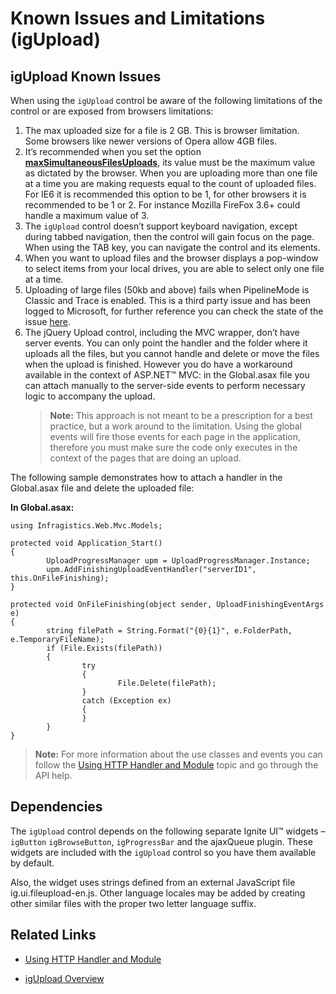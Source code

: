 ﻿<!--
|metadata|
{
    "fileName": "igupload-known-issues",
    "controlName": "igUpload",
    "tags": ["Known Issues"]
}
|metadata|
-->

# Known Issues and Limitations (igUpload)

## igUpload Known Issues
When using the `igUpload` control be aware of the following limitations of the control or are exposed from browsers limitations:

1.  The max uploaded size for a file is 2 GB. This is browser limitation. Some browsers like newer versions of Opera allow 4GB files.
2.  It’s recommended when you set the option [**maxSimultaneousFilesUploads**](%%jQueryApiUrl%%/ui.igUpload#options), its value must be the maximum value as dictated by the browser. When you are uploading more than one file at a time you are making requests equal to the count of uploaded files. For IE6 it is recommended this option to be 1, for other browsers it is recommended to be 1 or 2. For instance Mozilla FireFox 3.6+ could handle a maximum value of 3.
3.  The `igUpload` control doesn’t support keyboard navigation, except during tabbed navigation, then the control will gain focus on the page. When using the TAB key, you can navigate the control and its elements.
4.  When you want to upload files and the browser displays a pop-window to select items from your local drives, you are able to select only one file at a time.
5.  Uploading of large files (50kb and above) fails when PipelineMode is Classic and Trace is enabled. This is a third party issue and has been logged to Microsoft, for further reference you can check the state of the issue [here](https://connect.microsoft.com/VisualStudio/feedback/details/1008381/readentitybody-returns-0-bytes-in-iis-7-5-when-pipelinemode-is-classic-and-trace-is-enabled).
6.  The jQuery Upload control, including the MVC wrapper, don’t have server events. You can only point the handler and the folder where it uploads all the files, but you cannot handle and delete or move the files when the upload is finished. However you do have a workaround available in the context of ASP.NET™ MVC: in the Global.asax file you can attach manually to the server-side events to perform necessary logic to accompany the upload.
	 >**Note:** This approach is not meant to be a prescription for a best practice, but a work around to the limitation. Using the global events will fire those events for each page in the application, therefore you must make sure the code only executes in the context of the pages that are doing an upload.

The following sample demonstrates how to attach a handler in the Global.asax file and delete the uploaded file:

**In Global.asax:**

```
using Infragistics.Web.Mvc.Models;

protected void Application_Start()
{
        UploadProgressManager upm = UploadProgressManager.Instance;
        upm.AddFinishingUploadEventHandler("serverID1", this.OnFileFinishing);
}

protected void OnFileFinishing(object sender, UploadFinishingEventArgs e)
{
        string filePath = String.Format("{0}{1}", e.FolderPath, e.TemporaryFileName);
        if (File.Exists(filePath))
        {       
                try
                {
                        File.Delete(filePath);
                }
                catch (Exception ex)
                {
                }
        }
}
```

>**Note:** For more information about the use classes and events you can follow the [Using HTTP Handler and Module](igUpload-Using-HTTP-Handler-and-Modules.html) topic and go through the API help.

## Dependencies
The `igUpload` control depends on the following separate Ignite UI™ widgets – `igButton` `igBrowseButton`, `igProgressBar` and the ajaxQueue plugin. These widgets are included with the `igUpload` control so you have them available by default.

Also, the widget uses strings defined from an external JavaScript file ig.ui.fileupload-en.js. Other language locales may be added by creating other similar files with the proper two letter language suffix.

## Related Links
- [Using HTTP Handler and Module](igUpload-Using-HTTP-Handler-and-Modules.html)

- [igUpload Overview](igUpload-Overview.html)

 

 



